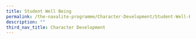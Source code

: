 ```yaml
---
title: Student Well Being
permalink: /the-navalite-programme/Character-Development/Student-Well-Being/
description: ""
third_nav_title: Character Development
---
```

